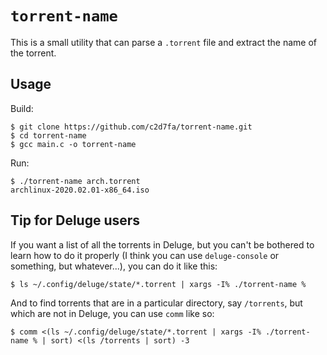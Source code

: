 # `torrent-name`

This is a small utility that can parse a `.torrent` file and extract the name of
the torrent.

## Usage

Build:

    $ git clone https://github.com/c2d7fa/torrent-name.git
    $ cd torrent-name
    $ gcc main.c -o torrent-name

Run:

    $ ./torrent-name arch.torrent
    archlinux-2020.02.01-x86_64.iso

## Tip for Deluge users

If you want a list of all the torrents in Deluge, but you can't be bothered to
learn how to do it properly (I think you can use `deluge-console` or something,
but whatever...), you can do it like this:

    $ ls ~/.config/deluge/state/*.torrent | xargs -I% ./torrent-name %

And to find torrents that are in a particular directory, say `/torrents`, but
which are not in Deluge, you can use `comm` like so:

    $ comm <(ls ~/.config/deluge/state/*.torrent | xargs -I% ./torrent-name % | sort) <(ls /torrents | sort) -3
